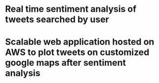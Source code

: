 # Real time sentiment analysis of tweets searched by user
# Scalable web application hosted on AWS to plot tweets on customized google maps after sentiment analysis
